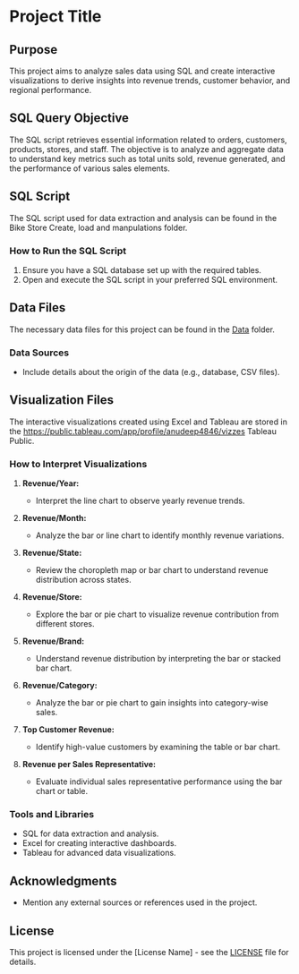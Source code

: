 # Project Title

## Purpose
This project aims to analyze sales data using SQL and create interactive visualizations to derive insights into revenue trends, customer behavior, and regional performance.

## SQL Query Objective
The SQL script retrieves essential information related to orders, customers, products, stores, and staff. The objective is to analyze and aggregate data to understand key metrics such as total units sold, revenue generated, and the performance of various sales elements.

## SQL Script
The SQL script used for data extraction and analysis can be found in the Bike Store Create, load and manpulations folder.

### How to Run the SQL Script
1. Ensure you have a SQL database set up with the required tables.
2. Open and execute the SQL script in your preferred SQL environment.

## Data Files
The necessary data files for this project can be found in the [Data](/Data) folder.

### Data Sources
- Include details about the origin of the data (e.g., database, CSV files).

## Visualization Files
The interactive visualizations created using Excel and Tableau are stored in the https://public.tableau.com/app/profile/anudeep4846/vizzes Tableau Public.

### How to Interpret Visualizations
1. **Revenue/Year:** 
   - Interpret the line chart to observe yearly revenue trends.

2. **Revenue/Month:** 
   - Analyze the bar or line chart to identify monthly revenue variations.

3. **Revenue/State:**
   - Review the choropleth map or bar chart to understand revenue distribution across states.

4. **Revenue/Store:**
   - Explore the bar or pie chart to visualize revenue contribution from different stores.

5. **Revenue/Brand:**
   - Understand revenue distribution by interpreting the bar or stacked bar chart.

6. **Revenue/Category:**
   - Analyze the bar or pie chart to gain insights into category-wise sales.

7. **Top Customer Revenue:**
   - Identify high-value customers by examining the table or bar chart.

8. **Revenue per Sales Representative:**
   - Evaluate individual sales representative performance using the bar chart or table.

### Tools and Libraries
- SQL for data extraction and analysis.
- Excel for creating interactive dashboards.
- Tableau for advanced data visualizations.

## Acknowledgments
- Mention any external sources or references used in the project.

## License
This project is licensed under the [License Name] - see the [LICENSE](LICENSE) file for details.
